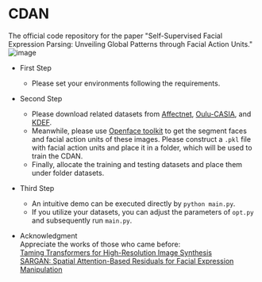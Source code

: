 # CDAN
The official code repository for the paper "Self-Supervised Facial Expression Parsing: Unveiling Global Patterns through Facial Action Units."![image](https://github.com/user-attachments/assets/ff7f017a-1796-494a-88eb-46ed96c7befb)



* First Step
  * Please set your environments following the requirements.


* Second Step
  * Please download related datasets from [Affectnet](http://mohammadmahoor.com/affectnet/), [Oulu-CASIA](https://www.oulu.fi/en), and [KDEF](http://www.emotionlab.se/kdef/).
  * Meanwhile, please use [Openface toolkit](https://github.com/TadasBaltrusaitis/OpenFace) to get the segment faces and facial action units of these images. Please construct a ```.pkl``` file with facial action units and place it in a folder, which will be used to train the CDAN.
  * Finally, allocate the training and testing datasets and place them under folder datasets.


* Third Step
  * An intuitive demo can be executed directly by  ```python main.py```.
  * If you utilize your datasets, you can adjust the parameters of ```opt.py``` and subsequently run ```main.py```.

* Acknowledgment \
 Appreciate the works of those who came before: \
 [Taming Transformers for High-Resolution Image Synthesis](https://arxiv.org/abs/2012.09841) \
 [SARGAN: Spatial Attention-Based Residuals for Facial Expression Manipulation](https://ieeexplore.ieee.org/abstract/document/10065495)
